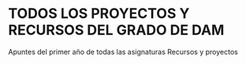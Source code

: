 # TODOS LOS PROYECTOS Y RECURSOS DEL GRADO DE DAM
Apuntes del primer año de todas las asignaturas
Recursos y proyectos